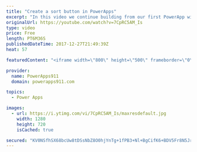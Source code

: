 ```yaml
---
title: "Create a sort button in PowerApps"
excerpt: "In this video we continue building from our first PowerApp with SharePoint and look at how the sort button works. This exposes us to contextual variables and my tricks for figuring out what is going on. Pretty fun stuff.  Link to the video on making your first PowerApp with SharePoint. https://youtu.be/BnYe_7fpZRM"
originalUrl: https://youtube.com/watch?v=7CpRC5AM_Is
type: video
price: Free
length: PT6M36S
publishedDateTime: 2017-12-27T21:49:39Z
heat: 57

featuredContent: "<iframe width=\"800\" height=\"500\" frameborder=\"0\" src=\"https://www.youtube.com/embed/7CpRC5AM_Is\" allow=\"accelerometer; autoplay; encrypted-media; gyroscope; picture-in-picture\" allowfullscreen></iframe>"

provider:
  name: PowerApps911
  domain: powerapps911.com

topics:
  - Power Apps

images:
  - url: https://i.ytimg.com/vi/7CpRC5AM_Is/maxresdefault.jpg
    width: 1280
    height: 720
    isCached: true

secured: "KV0NSfhSX68bcUw8tDSsNbZ8O0hjYnTg+1fPB3+Nl+BgCifK6+BDV5Fr8N5JrT17aVx2tyYKqR63ve6/VCoqgxsCyQiYIJ80CONHLs4LxUUxol9SI7qqk+NQQv4PMSgdyC1L2Pd7AzpORlL9QDjWloldH4pp1QWLx5K6H8lGiQubDdCROwDlMOYWOnori8h94MU4X8FDzzmhPvS7Pj/Kv5viPPIWaqz32wyfb4qmNUhk+NIrJkQRRcCFnznrNjxSGSwXib6D6nyMmX/p3sR9nhM88tYsPTVe2RrM77gGa4UX3Chwm42zQYFbzqOjfGTXhZ0YjxQpk2NWSkjQdBhSWmOn1p8EHuqhnysTn7aAm5rNvPWSd5Hr443KkeDh+VEXidPtAcI1XdtHxIqUqGNKjV1JSGjd48/O3HBfCVRQvyw=;KppIwKosX7TBj4nET2i/tw=="
---
```


